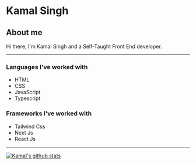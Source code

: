 # Kamal Singh

## About me

Hi there, I'm Kamal Singh and a Self-Taught Front End developer.

---

### Languages I've worked with
- HTML
- CSS
- JavaScript
- Typescript

### Frameworks I've worked with
- Tailwind Css
- Next Js
- React Js

---

[![Kamal's github stats](https://github-readme-stats.vercel.app/api?username=kamalsingh200238&show_icons=true&theme=radical)](https://github.com/anuraghazra/github-readme-stats)

